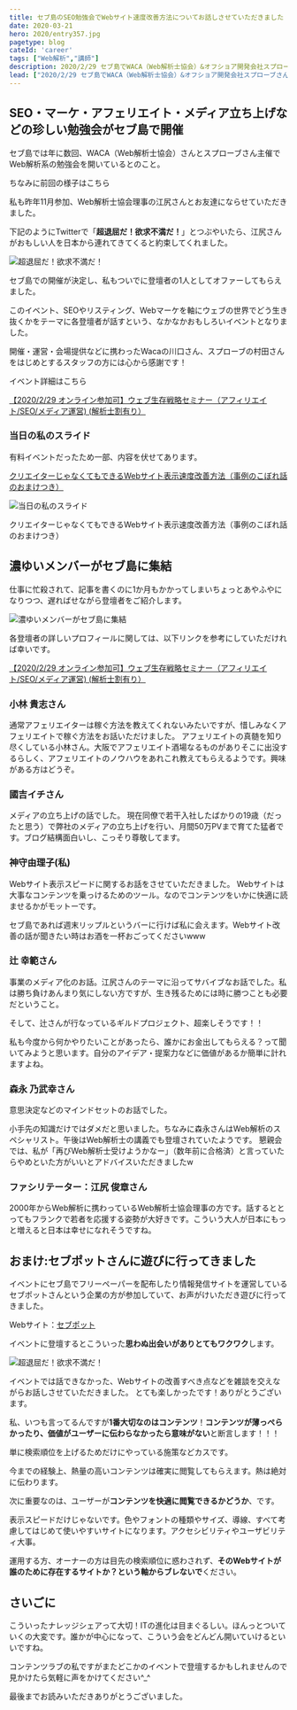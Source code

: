 ```yaml
---
title: セブ島のSEO勉強会でWebサイト速度改善方法についてお話しさせていただきました
date: 2020-03-21
hero: 2020/entry357.jpg
pagetype: blog
cateId: 'career'
tags: ["Web解析","講師"]
description: 2020/2/29 セブ島でWACA（Web解析士協会）&オフショア開発会社スプローブさん主催、アフェリエイト・オウンドメディア・SEOなどの勉強会が開催され登壇する機会をいただきました。当日の様子などを気ままに綴ってます。
lead: ["2020/2/29 セブ島でWACA（Web解析士協会）&オフショア開発会社スプローブさん主催、アフェリエイト・オウンドメディア・SEOなどの勉強会が開催され登壇する機会をいただきました。","当日の様子などを気ままに綴ってます。"]
---
```


## SEO・マーケ・アフェリエイト・メディア立ち上げなどの珍しい勉強会がセブ島で開催
セブ島では年に数回、WACA（Web解析士協会）さんとスプローブさん主催でWeb解析系の勉強会を開いているとのこと。

ちなみに前回の様子はこちら

<card id="/blogs/entry341/"></card>

私も昨年11月参加、Web解析士協会理事の江尻さんとお友達にならせていただきました。

下記のようにTwitterで「**超退屈だ！欲求不満だ！**」とつぶやいたら、江尻さんがおもしい人を日本から連れてきてくると約束してくれました。

![超退屈だ！欲求不満だ！](./images/2020/03/entry357-1.png)

セブ島での開催が決定し、私もついでに登壇者の1人としてオファーしてもらえました。

このイベント、SEOやリスティング、Webマーケを軸にウェブの世界でどう生き抜くかをテーマに各登壇者が話すという、なかなかおもしろいイベントとなりました。

開催・運営・会場提供などに携わったWacaの川口さん、スプローブの村田さんをはじめとするスタッフの方には心から感謝です！

イベント詳細はこちら

[【2020/2/29 オンライン参加可】ウェブ生存戦略セミナー（アフィリエイト/SEO/メディア運営) (解析士割有り）](https://web-mining.doorkeeper.jp/events/103375)

### 当日の私のスライド
有料イベントだったため一部、内容を伏せてあります。

[クリエイターじゃなくてもできるWebサイト表示速度改善方法（事例のこぼれ話のおまけつき）](https://www.slideshare.net/yurikamimori/webweb-230646329)

![当日の私のスライド](./images/2020/03/entry357-4.png)


クリエイターじゃなくてもできるWebサイト表示速度改善方法（事例のこぼれ話のおまけつき）

## 濃ゆいメンバーがセブ島に集結
仕事に忙殺されて、記事を書くのに1か月もかかってしまいちょっとあやふやになりつつ、遅ればせながら登壇者をご紹介します。

![濃ゆいメンバーがセブ島に集結](./images/2020/03/entry357-2.jpg)

各登壇者の詳しいプロフィールに関しては、以下リンクを参考にしていただければ幸いです。

[【2020/2/29 オンライン参加可】ウェブ生存戦略セミナー（アフィリエイト/SEO/メディア運営) (解析士割有り）](https://web-mining.doorkeeper.jp/events/103375)

### 小林 貴志さん
通常アフェリエイターは稼ぐ方法を教えてくれないみたいですが、惜しみなくアフェリエイトで稼ぐ方法をお話いただけました。
アフェリエイトの真髄を知り尽くしている小林さん。大阪でアフェリエイト酒場なるものがありそこに出没するらしく、アフェリエイトのノウハウをあれこれ教えてもらえるようです。興味がある方はどうぞ。

### 國吉イチさん
メディアの立ち上げの話でした。
現在同僚で若干入社したばかりの19歳（だったと思う）で弊社のメディアの立ち上げを行い、月間50万PVまで育てた猛者です。ブログ結構面白いし、こっそり尊敬してます。

### 神守由理子(私)
Webサイト表示スピードに関するお話をさせていただきました。
Webサイトは大事なコンテンツを乗っけるためのツール。なのでコンテンツをいかに快適に読ませるかがモットーです。

セブ島であれば週末リップルというバーに行けば私に会えます。Webサイト改善の話が聞きたい時はお酒を一杯おごってくださいwww

### 辻 幸範さん
事業のメディア化のお話。江尻さんのテーマに沿ってサバイブなお話でした。私は勝ち負けあんまり気にしない方ですが、生き残るためには時に勝つことも必要だということ。

そして、辻さんが行なっているギルドプロジェクト、超楽しそうです！！

私も今度から何かやりたいことがあったら、誰かにお金出してもらえる？って聞いてみようと思います。自分のアイデア・提案力などに価値があるか簡単に計れますよね。

### 森永 乃武幸さん
意思決定などのマインドセットのお話でした。

小手先の知識だけではダメだと思いました。ちなみに森永さんはWeb解析のスペシャリスト。午後はWeb解析士の講義でも登壇されていたようです。
懇親会では、私が「再びWeb解析士受けようかなー」（数年前に合格済）と言っていたらやめといた方がいいとアドバイスいただきましたw

### ファシリテーター：江尻 俊章さん
2000年からWeb解析に携わっているWeb解析士協会理事の方です。話するととってもフランクで若者を応援する姿勢が大好きです。こういう大人が日本にもっと増えると日本は幸せになれそうですね。

## おまけ:セブポットさんに遊びに行ってきました
イベントにセブ島でフリーペーパーを配布したり情報発信サイトを運営しているセブポットさんという企業の方が参加していて、お声がけいただき遊びに行ってきました。

Webサイト：[セブポット](https://www.cebupot.com/)

イベントに登壇するとこういった**思わぬ出会いがありとてもワクワク**します。

![超退屈だ！欲求不満だ！](./images/2020/03/entry357-3.jpg)

イベントでは話できなかった、Webサイトの改善すべき点などを雑談を交えながらお話しさせていただきました。
とても楽しかったです！ありがとうございます。

私、いつも言ってるんですが**1番大切なのはコンテンツ**！**コンテンツが薄っぺらかったり、価値がユーザーに伝わらなかったら意味がない**と断言します！！！

単に検索順位を上げるためだけにやっている施策などカスです。

今までの経験上、熱量の高いコンテンツは確実に閲覧してもらえます。熱は絶対に伝わります。

次に重要なのは、ユーザーが**コンテンツを快適に閲覧できるかどうか**、です。

表示スピードだけじゃないです。色やフォントの種類やサイズ、導線、すべて考慮してはじめて使いやすいサイトになります。アクセシビリティやユーザビリティ大事。

運用する方、オーナーの方は目先の検索順位に惑わされず、**そのWebサイトが誰のために存在するサイトか？という軸からブレないで**ください。

## さいごに
こういったナレッジシェアって大切！ITの進化は目まぐるしい。ほんっとついていくの大変です。誰かが中心になって、こういう会をどんどん開いていけるといいですね。

コンテンツラブの私ですがまたどこかのイベントで登壇するかもしれませんので見かけたら気軽に声をかけてください^_^

最後までお読みいただきありがとうございました。
